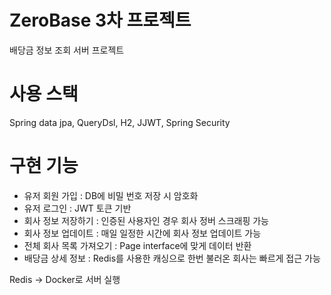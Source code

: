 # ZeroBase 3차 프로젝트 
배당금 정보 조회 서버 프로젝트

# 사용 스택
Spring data jpa, QueryDsl, H2, JJWT, Spring Security

# 구현 기능
- 유저 회원 가입 : DB에 비밀 번호 저장 시 암호화
- 유저 로그인 : JWT 토큰 기반
- 회사 정보 저장하기 : 인증된 사용자인 경우 회사 정버 스크래핑 가능
- 회사 정보 업데이트 : 매일 일정한 시간에 회사 정보 업데이트 가능
- 전체 회사 목록 가져오기 : Page interface에 맞게 데이터 반환
- 배당금 상세 정보 : Redis를 사용한 캐싱으로 한번 불러온 회사는 빠르게 접근 가능

Redis -> Docker로 서버 실행